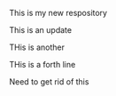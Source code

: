 This is my new respository

This is an update

THis is another

THis is a forth line


Need to get rid of this
